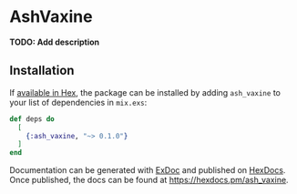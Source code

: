 # AshVaxine

**TODO: Add description**

## Installation

If [available in Hex](https://hex.pm/docs/publish), the package can be installed
by adding `ash_vaxine` to your list of dependencies in `mix.exs`:

```elixir
def deps do
  [
    {:ash_vaxine, "~> 0.1.0"}
  ]
end
```

Documentation can be generated with [ExDoc](https://github.com/elixir-lang/ex_doc)
and published on [HexDocs](https://hexdocs.pm). Once published, the docs can
be found at <https://hexdocs.pm/ash_vaxine>.

